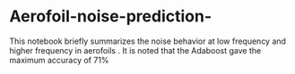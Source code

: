 # Aerofoil-noise-prediction-
This notebook briefly summarizes the noise behavior at low frequency and higher frequency in aerofoils . It is noted that the Adaboost gave the maximum accuracy of 71% 
